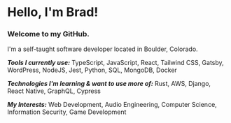 <h1>Hello, I'm Brad!</h1> 

### Welcome to my GitHub.

I'm a self-taught software developer located in Boulder, Colorado. 
<br>

***Tools I currently use:***
TypeScript, JavaScript, React, Tailwind CSS, Gatsby, WordPress, NodeJS, Jest, Python, SQL, MongoDB, Docker
<br>

***Technologies I'm learning & want to use more of:***
Rust, AWS, Django, React Native, GraphQL, Cypress
<br>

***My Interests:***
Web Development, Audio Engineering, Computer Science, Information Security, Game Development

